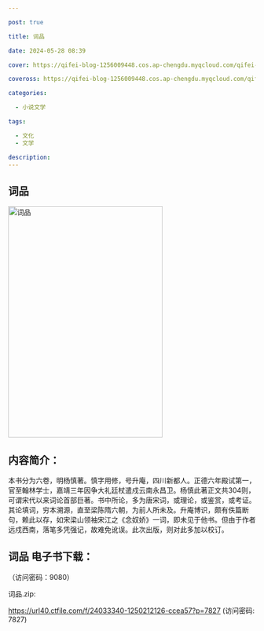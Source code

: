 ```yaml
---

post: true

title: 词品

date: 2024-05-28 08:39

cover: https://qifei-blog-1256009448.cos.ap-chengdu.myqcloud.com/qifei-blog/660cd3159f345e8d03fe7da1.jpg

coveross: https://qifei-blog-1256009448.cos.ap-chengdu.myqcloud.com/qifei-blog/660cd3159f345e8d03fe7da1.jpg

categories:

  - 小说文学

tags:

  - 文化
  - 文学

description:
---
```


## 词品
<img alt="词品 " class="aligncenter loaded" data-was-processed="true" decoding="async" fetchpriority="high" height="471" src="https://qifei-blog-1256009448.cos.ap-chengdu.myqcloud.com/qifei-blog/660cd3159f345e8d03fe7da1.jpg" style="cursor: zoom-in;" width="314"/>

## 内容简介：

本书分为六卷，明杨慎著。慎字用修，号升庵，四川新都人。正德六年殿试第一，官至翰林学士，嘉靖三年因争大礼廷杖遣戍云南永昌卫。杨慎此著正文共304则，可谓宋代以来词论首部巨著。书中所论，多为唐宋词，或理论，或鉴赏，或考证。其论填词，穷本溯源，直至梁陈隋六朝，为前人所未及。升庵博识，颇有佚篇断句，赖此以存，如宋梁山领袖宋江之《念奴娇》一词，即未见于他书。但由于作者远戍西南，落笔多凭强记，故难免讹误。此次出版，则对此多加以校订。

## 词品 电子书下载：

 （访问密码：9080）

词品.zip: 

https://url40.ctfile.com/f/24033340-1250212126-ccea57?p=7827 (访问密码: 7827)
